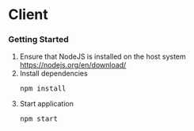 <h1>Client</h1>

<h3>Getting Started</h3>
<ol>
  <li>
    Ensure that NodeJS is installed on the host system
    <a href="https://nodejs.org/en/download/">https://nodejs.org/en/download/</a>
  </li>
  <li>
    Install dependencies
    <pre>npm install</pre>
  </li>
  <li>
    Start application
    <pre>npm start</pre>
  </li>
</ol>
